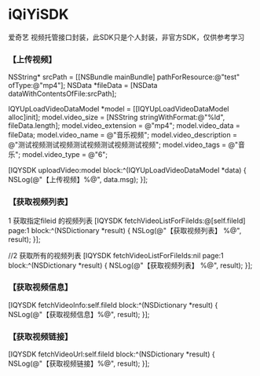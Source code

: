 # iQiYiSDK
爱奇艺 视频托管接口封装，此SDK只是个人封装，非官方SDK，仅供参考学习


### 【上传视频】
NSString* srcPath = [[NSBundle mainBundle] pathForResource:@"test" ofType:@"mp4"];
NSData *fileData = [NSData dataWithContentsOfFile:srcPath];

IQYUpLoadVideoDataModel *model = [[IQYUpLoadVideoDataModel alloc]init];
model.video_size = [NSString stringWithFormat:@"%ld", fileData.length];
model.video_extension = @"mp4";
model.video_data = fileData;
model.video_name = @"音乐视频";
model.video_description = @"测试视频测试视频测试视频测试视频测试视频";
model.video_tags = @"音乐";
model.video_type = @"6";

[IQYSDK uploadVideo:model block:^(IQYUpLoadVideoDataModel *data) {
    NSLog(@"【上传视频】%@", data.msg);
}];


### 【获取视频列表】
1    获取指定fileid 的视频列表
[IQYSDK fetchVideoListForFileIds:@[self.fileId] page:1 block:^(NSDictionary *result) {
        NSLog(@"【获取视频列表】 %@", result);
}];

//2 获取所有的视频列表
[IQYSDK fetchVideoListForFileIds:nil page:1 block:^(NSDictionary *result) {
    NSLog(@"【获取视频列表】 %@", result);
}];



### 【获取视频信息】
[IQYSDK fetchVideoInfo:self.fileId block:^(NSDictionary *result) {
    NSLog(@"【获取视频信息】%@", result);
}];


### 【获取视频链接】
[IQYSDK fetchVideoUrl:self.fileId block:^(NSDictionary *result) {
    NSLog(@"【获取视频链接】%@", result);
}];

